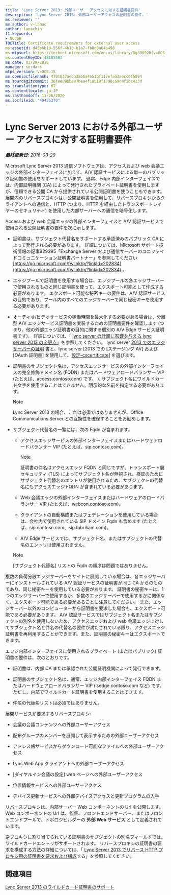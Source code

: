 ```yaml
---
title: 'Lync Server 2013: 外部ユーザー アクセスに対する証明書要件'
description: 'Lync Server 2013: 外部ユーザーアクセスの証明書の要件。'
ms.reviewer: ''
ms.author: v-lanac
author: lanachin
f1.keywords:
- NOCSH
TOCTitle: Certificate requirements for external user access
ms:assetid: d45b6b10-556f-4b10-b1a7-fb0d0a64a498
ms:mtpsurl: https://technet.microsoft.com/en-us/library/Gg398920(v=OCS.15)
ms:contentKeyID: 48185503
ms.date: 03/29/2016
manager: serdars
mtps_version: v=OCS.15
ms.openlocfilehash: 4701037aeba3ab6a4e51bf117efaa3aecc0f5084
ms.sourcegitcommit: 36fee89bb887bea4f18b19f17a8c69daf5bc423d
ms.translationtype: MT
ms.contentlocale: ja-JP
ms.lasthandoff: 11/26/2020
ms.locfileid: "49435370"
---
```

# <a name="certificate-requirements-for-external-user-access-in-lync-server-2013"></a>Lync Server 2013 における外部ユーザー アクセスに対する証明書要件

<div data-xmlns="http://www.w3.org/1999/xhtml">

<div class="topic" data-xmlns="http://www.w3.org/1999/xhtml" data-msxsl="urn:schemas-microsoft-com:xslt" data-cs="https://msdn.microsoft.com/">

<div data-asp="https://msdn2.microsoft.com/asp">



</div>

<div id="mainSection">

<div id="mainBody">

<span> </span>

_**最終更新日:** 2016-03-29_

Microsoft Lync Server 2013 通信ソフトウェアは、アクセスおよび web 会議エッジの外部インターフェイスに加えて、A/V 認証サービスによる単一のパブリック証明書の使用をサポートしています。 通常、Edge 内部インターフェイスでは、内部証明機関 (CA) によって発行されたプライベート証明書を使用しますが、信頼できる公開 CA から提供されている公開証明書を使うこともできます。 展開内のリバースプロキシは、公開証明書を使用して、リバースプロキシからクライアントへの通信と、HTTP (つまり、HTTP を経由したトランスポートレイヤーのセキュリティ) を使用した内部サーバーへの通信を暗号化します。

Access および web 会議エッジの外部インターフェイスと A/V 認証サービスで使用される公開証明書の要件を次に示します。

  - 証明書は、サブジェクト代替名をサポートする承認済みのパブリック CA によって発行される必要があります。 詳細については、Microsoft サポート技術情報の記事929395「Exchange Server および通信サーバーのユニファイドコミュニケーション証明書パートナー」を参照してください [https://go.microsoft.com/fwlink/p/?linkId=202834](https://go.microsoft.com/fwlink/p/?linkid=202834) 。

  - エッジプールで証明書を使用する場合は、エッジプールの各エッジサーバーで使用されるものと同じ証明書を使って、エクスポート可能として作成する必要があります。 エクスポート可能な秘密キーの要件は、A/V 認証サービスの目的であり、プール内のすべてのエッジサーバーで同じ秘密キーを使用する必要があります。

  - オーディオ/ビデオサービスの稼働時間を最大化する必要がある場合は、分離型 A/V エッジサービス証明書を実装するための証明書要件を確認します (つまり、他の外部エッジ証明書の目的に関する個別の A/V Edge サービス証明書です)。 詳細については、「 [lync server の計画に影響を与える lync server 2013 の変更点](lync-server-2013-changes-in-lync-server-that-affect-edge-server-planning.md)」を参照してください。 lync server [2013 でのエッジサーバーの証明](lync-server-2013-plan-for-edge-server-certificates.md) 書と、lync server [2013 での [ステージング AV] および [OAuth 証明書] を使用して、[設定-cscertificate](lync-server-2013-staging-av-and-oauth-certificates-using-roll-in-https://docs.microsoft.com/powershell/module/skype/Set-CsCertificate)] を選びます。

  - 証明書のサブジェクト名は、アクセスエッジサービスの外部インターフェイスの完全修飾ドメイン名 (FQDN) またはハードウェアロードバランサー VIP (たとえば、access.contoso.com) です。 ). サブジェクト名にワイルドカード文字を使用することはできません。明示的な名前を指定する必要があります。
    
    <div>
    

    > [!NOTE]  
    > Lync Server 2013 の場合、これは必須ではありませんが、Office Communications Server との互換性を確保することをお勧めします。

    
    </div>

  - サブジェクト代替名の一覧には、次の Fqdn が含まれます。
    
      - アクセスエッジサービスの外部インターフェイスまたはハードウェアロードバランサー VIP (たとえば、sip.contoso.com)。
        
        <div>
        

        > [!NOTE]  
        > 証明書の件名はアクセスエッジ FQDN と同じですが、トランスポート層セキュリティ (TLS) によってサブジェクト名が無視され、検証のためにサブジェクト代替名のエントリが使用されるため、サブジェクトの代替名にもアクセスエッジ FQDN が含まれている必要があります。

        
        </div>
    
      - Web 会議エッジの外部インターフェイスまたはハードウェアのロードバランサー VIP (たとえば、webcon.contoso.com)。
    
      - クライアントの自動構成またはフェデレーションを使用している場合は、会社内で使用されている SIP ドメイン Fqdn も含めます (たとえば、sip.contoso.com、sip.fabrikam.com)。
    
      - A/V Edge サービスでは、サブジェクト名、またはサブジェクトの代替名のエントリは使用されません。
    
    <div>
    

    > [!NOTE]  
    > [サブジェクト代替名] リストの Fqdn の順序は問題ではありません。

    
    </div>

複数の負荷分散エッジサーバーをサイトに展開している場合は、各エッジサーバーにインストールされている A/V 認証サービスの証明書が同じ CA からのものであり、同じ秘密キーを使用している必要があります。 証明書の秘密キーは、1つのエッジサーバーで使用するか、多数のエッジサーバーで使用するかに関係なく、エクスポート可能である必要があることに注意してください。 また、エッジサーバー以外のコンピューターから証明書を要求した場合も、エクスポート可能である必要があります。 A/V 認証サービスではサブジェクト名またはサブジェクトの別名を使用しないため、アクセスエッジおよび web 会議エッジに対してサブジェクト名と件名の代替名の要件が満たされている限り、アクセスエッジ証明書を再利用することができます。また、証明書の秘密キーはエクスポートできます。

エッジ内部インターフェイスに使用されるプライベート (またはパブリック) 証明書の要件は、次のとおりです。

  - 証明書は、内部 CA または承認された公開証明機関によって発行できます。

  - 証明書のサブジェクト名は、通常、エッジ内部インターフェイス FQDN またはハードウェアロードバランサー VIP (lsedge.contoso.com など) です。 ただし、内部でワイルドカード証明書を使用することはできます。

  - 件名の代替名リストは必須ではありません。

展開サービスが要求するリバースプロキシ:

  - 会議の会議コンテンツへの外部ユーザーアクセス

  - 配布グループのメンバーを展開して表示するための外部ユーザーアクセス

  - アドレス帳サービスからダウンロード可能なファイルへの外部ユーザーアクセス

  - Lync Web App クライアントへの外部ユーザーアクセス

  - [ダイヤルイン会議の設定] web ページへの外部ユーザーアクセス

  - 位置情報サービスへの外部ユーザーアクセス

  - デバイス更新サービスへの外部デバイスアクセスと更新プログラムの入手

リバースプロキシは、内部サーバー Web コンポーネントの Url を公開します。 Web コンポーネントの Url は、監督、フロントエンドサーバー、またはフロントエンドプールで、トポロジビルダーの **外部 Web サービス** として定義されています。

逆プロキシに割り当てられている証明書のサブジェクトの別名フィールドでは、ワイルドカードエントリがサポートされます。 リバースプロキシの証明書の要求を構成する方法の詳細については、「 [Lync Server 2013 でリバース HTTP プロキシ用の証明書を要求および構成](lync-server-2013-request-and-configure-a-certificate-for-your-reverse-http-proxy.md)する」を参照してください。

<div>

## <a name="see-also"></a>関連項目


[Lync Server 2013 のワイルドカード証明書のサポート](lync-server-2013-wildcard-certificate-support.md)  
  

</div>

</div>

<span> </span>

</div>

</div>

</div>

